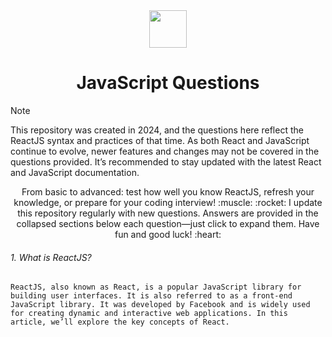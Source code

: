 <div align="center">
  <img height="60" src="https://dabeng.github.io/img/reactjs.png">
  <h1>JavaScript Questions</h1>
</div>

> [!NOTE]  
> This repository was created in 2024, and the questions here reflect the ReactJS syntax and practices of that time. As both React and JavaScript continue to evolve, newer features and changes may not be covered in the questions provided. It’s recommended to stay updated with the latest React and JavaScript documentation.

<p align="center">
From basic to advanced: test how well you know ReactJS, refresh your knowledge, or prepare for your coding interview! :muscle: :rocket: I update this repository regularly with new questions. Answers are provided in the collapsed sections below each question—just click to expand them. Have fun and good luck! :heart:</p>

###### 1. What is ReactJS?
```
ReactJS, also known as React, is a popular JavaScript library for building user interfaces. It is also referred to as a front-end JavaScript library. It was developed by Facebook and is widely used for creating dynamic and interactive web applications. In this article, we’ll explore the key concepts of React.
```


